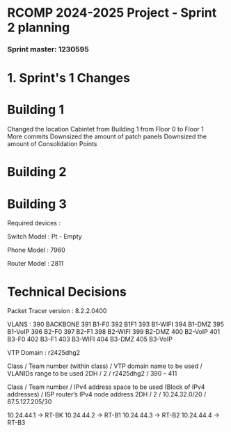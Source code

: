 RCOMP 2024-2025 Project - Sprint 2 planning
===========================================
### Sprint master: 1230595 ###

# 1. Sprint's 1 Changes  #

# Building 1 # 

Changed the location Cabintet from Building 1 from Floor 0 to Floor 1  
More commits
Downsized the amount of patch panels
Downsized the amount of Consolidation Points

# Building 2 # 


# Building 3 #


Required devices : 

Switch Model : Pt - Empty

Phone Model : 7960

Router Model : 2811


# Technical Decisions #


Packet Tracer version : 8.2.2.0400

VLANS : 
390 BACKBONE
391 B1-F0
392 B1F1
393 B1-WIFI
394 B1-DMZ
395 B1-VoIP
396 B2-F0
397 B2-F1
398 B2-WIFI
399 B2-DMZ
400 B2-VoIP
401 B3-F0
402 B3-F1
403 B3-WIFI 
404 B3-DMZ
405 B3-VoIP

VTP Domain : r2425dhg2


Class / Team number (within class) / VTP domain name to be used / VLANIDs range to be used
2DH   / 2                          / r2425dhg2                  / 390 – 411

Class / Team number / IPv4 address space to be used (Block of IPv4 addresses) / ISP router’s IPv4 node address
2DH   / 2           / 10.24.32.0/20                                           / 87.5.127.205/30



10.24.44.1 -> RT-BK
10.24.44.2 -> RT-B1
10.24.44.3 -> RT-B2
10.24.44.4 -> RT-B3
